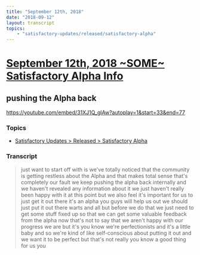 ```yaml
---
title: "September 12th, 2018"
date: "2018-09-12"
layout: transcript
topics: 
    - "satisfactory-updates/released/satisfactory-alpha"
---
```

# [September 12th, 2018 ~SOME~ Satisfactory Alpha Info](../2018-09-12.md)
## pushing the Alpha back
https://youtube.com/embed/31XJ1Q_glAw?autoplay=1&start=33&end=77
### Topics
* [Satisfactory Updates > Released > Satisfactory Alpha](../topics/satisfactory-updates/released/satisfactory-alpha.md)

### Transcript

> just want to start off with is we've
> totally noticed that the community is
> getting restless about the Alpha and
> that makes total sense that's completely
> our fault we keep pushing the alpha back
> internally and we haven't revealed any
> information about it we just haven't
> really been happy with it at this point
> but we also feel it's important for us
> to just get it out there it's an alpha
> you guys will help us out we should just
> put it out there warts and all but
> before we do that we just need to get
> some stuff fixed up so that we can get
> some valuable feedback from the alpha
> now that's not to say that we aren't
> happy with our progress we are but it's
> you know we're perfectionists and it's a
> little baby and so we're kind of like
> self-conscious about putting it out and
> we want it to be perfect but that's not
> really you know a good thing for us you
